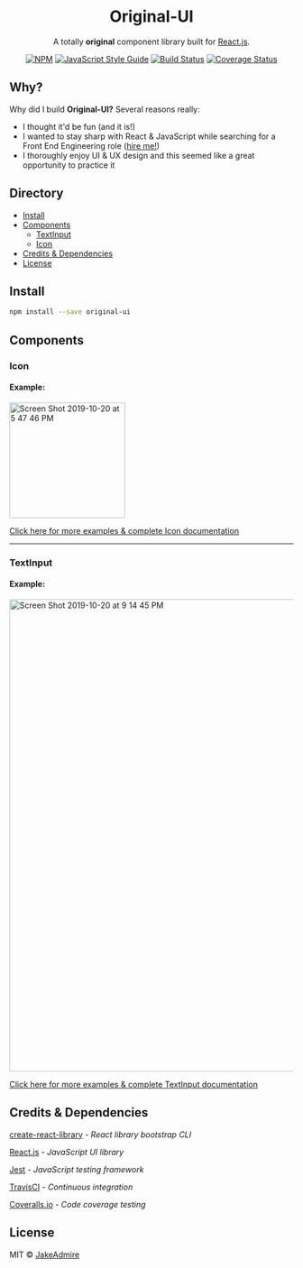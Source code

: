 <h1 align="center">Original-UI</h1>

<div align="center">

A totally **original** component library built for [React.js](http://reactjs.org/).

[![NPM](https://img.shields.io/npm/v/original-ui.svg)](https://www.npmjs.com/package/original-ui)
[![JavaScript Style Guide](https://img.shields.io/badge/code_style-standard-brightgreen.svg)](https://standardjs.com)
[![Build Status](https://travis-ci.org/JakeAdmire/original-ui.svg?branch=master)](https://travis-ci.org/JakeAdmire/original-ui)
[![Coverage Status](https://coveralls.io/repos/github/JakeAdmire/original-ui/badge.svg?branch=ci-testing-deployment-setup)](https://coveralls.io/github/JakeAdmire/original-ui?branch=ci-testing-deployment-setup)
</div>

## Why?
Why did I build **Original-UI?** Several reasons really: 
- I thought it'd be fun (and it is!)
- I wanted to stay sharp with React & JavaScript while searching for a Front End Engineering role ([hire me!](https://www.linkedin.com/in/jakeadmire/))
- I thoroughly enjoy UI & UX design and this seemed like a great opportunity to practice it

## Directory

- [Install](#install)
- [Components](#components)
	- [TextInput](#textinput)
	- [Icon](#icon)
- [Credits & Dependencies](#credits-&-dependencies)
- [License](#license)

## Install

```bash
npm install --save original-ui
```

## Components

### Icon

#### Example:

<img  width="205"  alt="Screen Shot 2019-10-20 at 5 47 46 PM"  src="https://user-images.githubusercontent.com/44077214/67168473-22574500-f362-11e9-8c02-961901f03072.png">

[Click here for more examples & complete Icon documentation](https://github.com/JakeAdmire/Original-UI/tree/master/src/components/Icon)

---

### TextInput

#### Example:

<img  width="838"  alt="Screen Shot 2019-10-20 at 9 14 45 PM"  src="https://user-images.githubusercontent.com/44077214/67174278-b931fa80-f37e-11e9-8e9c-fe374a3642cb.png">

[Click here for more examples & complete TextInput documentation](https://github.com/JakeAdmire/Original-UI/tree/master/src/components/TextInput)


## Credits & Dependencies

[create-react-library](https://www.npmjs.com/package/create-react-library) *- React library bootstrap CLI*

[React.js](https://reactjs.org/) *- JavaScript UI library*

[Jest](https://jestjs.io/) *- JavaScript testing framework*

[TravisCI](https://travis-ci.org/) *- Continuous integration*

[Coveralls.io](https://coveralls.io/) *- Code coverage testing*

## License

MIT © [JakeAdmire](https://github.com/JakeAdmire)
